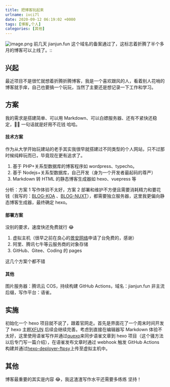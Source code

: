 ```yaml
---
title: 把博客玩起来
urlname: ivci7l
date: 2020-09-12 06:19:02 +0000
tags: [博客,个人]
categories: [其他]
---
```


![image.png](https:/jianjun-1251280787.file.myqcloud.com/post/1599892130504-a0a77f91-d318-409a-9c3f-ba5f276d670e.png)
前几天 jianjun.fun 这个域名的备案通过了，这标志着折腾了半个多月的博客可以上线了。::

## 兴起

最近项目不是很忙就想着折腾折腾博客，我是一个喜欢跟风的人，看着别人花哨的博客就手痒，自己也要搞一个玩玩，当然了主要还是想记录一下工作和学习。

## 方案

我的需求是搭建简单、可以用 Markdown、可以白嫖服务器、还有不紧快还稳定，🤦‍♂️ 一句话就是好用不花钱 哈哈。

#### 技术方案

作为从大学开始玩建站的老手其实我很早就搭建过不同类型的个人网站，只不过那时候纯粹玩而已，毕竟现在更有追求了。

1. 基于 PHP+关系型数据库的博客程序如 wordpress、typecho。
1. 基于 Nodejs+关系型数据库，自己开发（身为一个开发者最起码的尊严）
1. Markdown 转 HTML 的静态博客生成器如 hexo、vuepress 等

分析：方案 1 写作体验不太好，方案 2 部署和维护不方便且需要消耗精力和要花钱（我写的：[BLOG-KOA](https://github.com/jianjunx/blog-koa) 、[BLOG-NUXT](https://github.com/jianjunx/blog-nuxt)），都需要独立服务器，这里我更偏向静态博客生成器，最终确定 hexo。

#### 部署方案

没别的要求，速度快还免费就行 😂

1. 虚拟主机（很早之前在良心的[景安网络](https://www.zzidc.com/)申请了台免费的，感谢）
1. 阿里、腾讯七牛等云服务商的对象存储
1. GitHub、Gitee、Coding 的 pages

这几个方案个都不错

#### 其他

图片服务器：腾讯云 COS，持续构建 GitHub Actions，域名：jianjun.fun 非主流后缀，写作平台：语雀。

## 实施

初始化一个 hexo 项目就不说了，跟着官网走。首先是界面花了一个周末时间开发了 hexo 主题[XFUN](https://github.com/jianjunx/hexo-theme-xfun) 后续会继续完善。考虑到直接在编辑器写 Markdown 体验不太好，这里使用语雀写作并通过[quexo](https://github.com/jianjunx/quexo)来同步语雀文章到 hexo 项目（这个骚方法以后专门写一篇介绍），在语雀发布文章时通过 webhook 触发 GitHub Actions 构建并通过[hexo-deployer-ftpsy](https://github.com/jianjunx/hexo-deployer-ftpsy)上传至虚拟主机中。

## 其他

博客最重要的其实是内容 😂，我这渣渣写作水平还需要多练练 坚持！
